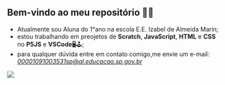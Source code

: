 ## **Bem-vindo ao meu repositório** 👋😊

- Atualmente sou Aluna do 1°ano na escola E.E. Izabel de Almeida Marin;
- estou trabalhando em preojetos de **Scratch**, **JavaScript**, **HTML** e **CSS** no **P5JS** e **VSCode**🖥🕹;
- para qualquer dúvida entre em contato comigo,me envie um e-mail: *00001091003531sp@al.educacao.sp.gov.br*

![](https://tenor.com/vforJrNMnj4.gif)
